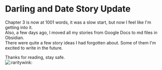 # Darling and Date Story Update

Chapter 3 is now at 1001 words, it was a slow start, but now I feel like I'm getting into it.  
Also, a few days ago, I moved all my stories from Google Docs to md files in Obsidian.  
There were quite a few story ideas I had forgotten about. Some of them I'm excited to write in the future.

Thanks for reading, stay safe.  
![:raritywink:](../../ponies/emotes/raritywink.png)
